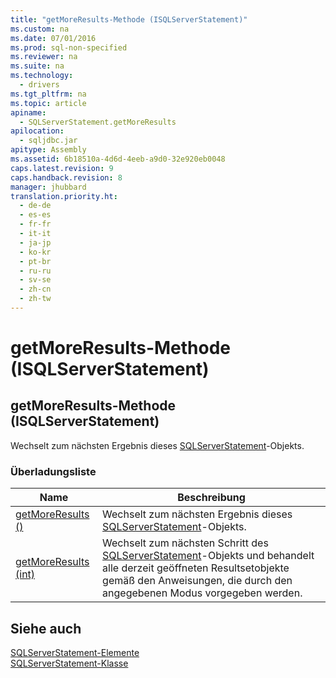 ```yaml
---
title: "getMoreResults-Methode (ISQLServerStatement)"
ms.custom: na
ms.date: 07/01/2016
ms.prod: sql-non-specified
ms.reviewer: na
ms.suite: na
ms.technology: 
  - drivers
ms.tgt_pltfrm: na
ms.topic: article
apiname: 
  - SQLServerStatement.getMoreResults
apilocation: 
  - sqljdbc.jar
apitype: Assembly
ms.assetid: 6b18510a-4d6d-4eeb-a9d0-32e920eb0048
caps.latest.revision: 9
caps.handback.revision: 8
manager: jhubbard
translation.priority.ht: 
  - de-de
  - es-es
  - fr-fr
  - it-it
  - ja-jp
  - ko-kr
  - pt-br
  - ru-ru
  - sv-se
  - zh-cn
  - zh-tw
---
```

# getMoreResults-Methode (ISQLServerStatement)
    
## getMoreResults\-Methode \(ISQLServerStatement\)  
 Wechselt zum nächsten Ergebnis dieses [SQLServerStatement](../content/SQLServerStatement-Class.md)\-Objekts.  
  
### Überladungsliste  
  
|Name|Beschreibung|  
|----------|------------------|  
|[getMoreResults \(\)](../content/getMoreResults-Method---.md)|Wechselt zum nächsten Ergebnis dieses [SQLServerStatement](../content/SQLServerStatement-Class.md)\-Objekts.|  
|[getMoreResults \(int\)](../content/getMoreResults-Method--int-.md)|Wechselt zum nächsten Schritt des [SQLServerStatement](../content/SQLServerStatement-Class.md)\-Objekts und behandelt alle derzeit geöffneten Resultsetobjekte gemäß den Anweisungen, die durch den angegebenen Modus vorgegeben werden.|  
  
## Siehe auch  
 [SQLServerStatement-Elemente](../content/SQLServerStatement-Members.md)   
 [SQLServerStatement-Klasse](../content/SQLServerStatement-Class.md)  
  
  